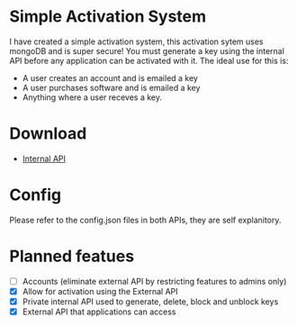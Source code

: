 # Simple Activation System
I have created a simple activation system, this activation sytem uses mongoDB and is super secure! You must generate a key using the internal API before any application can be activated with it.
The ideal use for this is:
 - A user creates an account and is emailed a key
 - A user purchases software and is emailed a key
 - Anything where a user receves a key.

# Download
- [Internal API](https://github.com/katopiler/Simple-Activation-System/archive/refs/heads/Internal-API.zip)

# Config
Please refer to the config.json files in both APIs, they are self explanitory.

# Planned featues
- [ ] Accounts (eliminate external API by restricting features to admins only)
- [x] Allow for activation using the External API
- [x] Private internal API used to generate, delete, block and unblock keys
- [x] External API that applications can access
